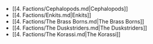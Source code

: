 - [[4. Factions/Cephalopods.md|Cephalopods]]
- [[4. Factions/Enkits.md|Enkits]]
- [[4. Factions/The Brass Borns.md|The Brass Borns]]
- [[4. Factions/The Duskstriders.md|The Duskstriders]]
- [[4. Factions/The Korassi.md|The Korassi]]
